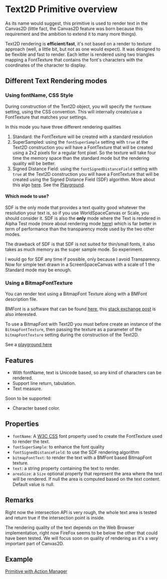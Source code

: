 # Text2D Primitive overview

As its name would suggest, this primitive is used to render text in the Canvas2D (little fact, the Canvas2D feature was born because this requirement and the ambition to extend it to many more things).

Text2D rendering is **efficient**/**fast**, it's not based on a render to texture approach (well, a little bit, but not as one would expect). It was designed to be flexible and fast to render. Each letter is rendered using two triangles mapping a FontTexture that contains the font's characters with the coordinates of the character to display.

## Different Text Rendering modes

### Using fontName, CSS Style

During construction of the Text2D object, you will specify the `fontName` setting, using the CSS convention. This will internally create/use a FontTexture that matches your settings. 

In this mode you have three different rendering qualities

1) Standard: the FontTexture will be created with a standard resolution
2) SuperSampled: using the `fontSuperSample` setting with `true` at the Text2D construction you will have a FontTexture that will be created using a 2x2 pixels for a regular font pixel. So the texture will take four time the memory space than the standard mode but the rendering quality will be better.
3) Signed Distance Field: using the `fontSignedDistanceField` setting with `true` at the Text2D construction you will have a FontTexture that will be created using the Signed Distance Field (SDF) algorithm. More about this algo [here](http://www.valvesoftware.com/publications/2007/SIGGRAPH2007_AlphaTestedMagnification.pdf). See the [Playground](https://www.babylonjs-playground.com/#143CL7#1).

#### Which mode to use?

SDF is the only mode that provides a text quality good whatever the resolution your text is, so if you use WorldSpaceCanvas or Scale, you should consider it. SDF is also the **only** mode where the Text is rendered in Alpha Test mode (more about rendering mode [here](http://doc.babylonjs.com/overviews/Rendering)) which is far better in term of performance than the transparency mode used by the two other modes.

The drawback of SDF is that SDF is not suited for thin/small fonts, it also takes as much memory as the super sample mode. So experiment.

I would go for SDF any time if possible, only because I avoid Transparency. Now for simple text drawn in a ScreenSpaceCanvas with a scale of 1 the Standard mode may be enough.

### Using a BitmapFontTexture

You can render text using a BitmapFont Texture along with a BMFont description file.

BMFont is a software that can be found [here](http://www.angelcode.com/products/bmfont/), this [stack exchange post](http://gamedev.stackexchange.com/questions/74010/how-do-you-create-fnt-angelcode-format-files-from-existing-bitmaps) is also interested.

To use a BitmapFont with Text2D you must before create an instance of the `BitmapFontTexture`, then passing the texture as a parameter of the `bitmapFontTexture` setting during the construction of the Text2D.

See a [playground here](https://www.babylonjs-playground.com/#GKBEH)

## Features

 - With fontName, text is Unicode based, so any kind of characters can be rendered.
 - Support line return, tabulation.
 - Text measure.
 
Soon to be supported:

 - Character based color.

## Properties

 - `fontName`: A [W3C CSS](https://www.w3.org/wiki/CSS/Properties/font) font property used to create the FontTexture used to render the text.
 - `fontSuperSample`: to enhance the font quality
 - `fontSignedDistanceField`: to use the SDF rendering algorithm
 - `bitmapFontText`: to render the text with a BMFont based BitmapFont texture.
 - `text`: a string property containing the text to render.
 - `areaSize`: a `Size` optional property that represent the area where the text will be rendered. If null the area is computed based on the text content. Default value is null.

## Remarks

Right now the intersection API is very rough, the whole text area is tested and return true if the intersection point is inside.

The rendering quality of the text depends on the Web Browser implementation, right now FireFox seems to be below the other that could have been tested. We will focus soon on quality of rendering as it's a very important part of Canvas2D.

## Example

[Primitive with Action Manager](https://www.babylonjs-playground.com/#1ONKPJ#5)


